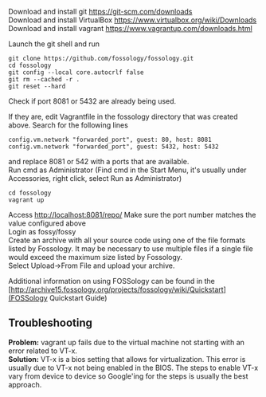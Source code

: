 Download and install git https://git-scm.com/downloads<br>
Download and install VirtualBox https://www.virtualbox.org/wiki/Downloads<br>
Download and install vagrant https://www.vagrantup.com/downloads.html<br>

Launch the git shell and run
```
git clone https://github.com/fossology/fossology.git
cd fossology
git config --local core.autocrlf false
git rm --cached -r .
git reset --hard
```

Check if port 8081 or 5432 are already being used. 

If they are, edit Vagrantfile in the fossology directory that was created above.
Search for the following lines
```
config.vm.network "forwarded_port", guest: 80, host: 8081
config.vm.network "forwarded_port", guest: 5432, host: 5432
```
and replace 8081 or 542 with a ports that are available.<br>
Run cmd as Administrator (Find cmd in the Start Menu, it's usually under Accessories, right click, select Run as Administrator)<br>
```
cd fossology
vagrant up
```
Access [http://localhost:8081/repo/](http://localhost:8081/repo/) Make sure the port number matches the value configured above<br>
Login as fossy/fossy<br>
Create an archive with all your source code using one of the file formats listed by Fossology. It may be necessary to use multiple files if a single file would exceed the maximum size listed by Fossology.<br>
Select Upload->From File and upload your archive.<p>
Additional information on using FOSSology can be found in the [http://archive15.fossology.org/projects/fossology/wiki/Quickstart](FOSSology Quickstart Guide)

## Troubleshooting
**Problem:** vagrant up fails due to the virtual machine not starting with an error related to VT-x.<br>
**Solution:** VT-x is a bios setting that allows for virtualization. This error is usually due to VT-x not being enabled in the BIOS. The steps to enable VT-x vary from device to device so Google'ing for the steps is usually the best approach.
